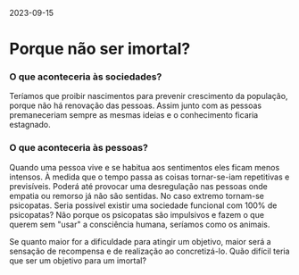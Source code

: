 2023-09-15
# Porque não ser imortal?


### O que aconteceria às sociedades?
Teríamos que proibir nascimentos para prevenir crescimento da população, porque não há renovação das pessoas. Assim junto com as pessoas premaneceriam sempre as mesmas ideias e o conhecimento ficaria estagnado.

### O que aconteceria às pessoas?
Quando uma pessoa vive e se habitua aos sentimentos eles ficam menos intensos.
À medida que o tempo passa as coisas tornar-se-iam repetitivas e previsíveis. Poderá até provocar uma desregulação nas pessoas
onde empatia ou remorso já não são sentidas. No caso extremo tornam-se psicopatas. Seria possível existir uma sociedade funcional com
100% de psicopatas? Não porque os psicopatas são impulsivos e fazem o que querem sem "usar" a consciência humana, seríamos
como os animais.


Se quanto maior for a dificuldade para atingir um objetivo, maior será a sensação de recompensa e de realização ao concretizá-lo. Quão difícil
teria que ser um objetivo para um imortal? 


